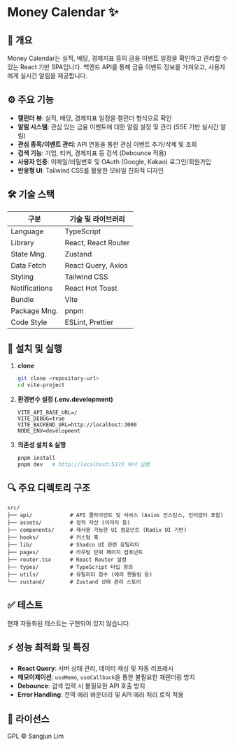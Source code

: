# Money Calendar ✨

## 📖 개요

Money Calendar는 실적, 배당, 경제지표 등의 금융 이벤트 일정을 확인하고 관리할 수 있는 React 기반 SPA입니다. 백엔드 API를 통해 금융 이벤트 정보를 가져오고, 사용자에게 실시간 알림을 제공합니다.

## ⚙️ 주요 기능

- **캘린더 뷰**: 실적, 배당, 경제지표 일정을 캘린더 형식으로 확인
- **알림 시스템**: 관심 있는 금융 이벤트에 대한 알림 설정 및 관리 (SSE 기반 실시간 알림)
- **관심 종목/이벤트 관리**: API 연동을 통한 관심 이벤트 추가/삭제 및 조회
- **검색 기능**: 기업, 티커, 경제지표 등 검색 (Debounce 적용)
- **사용자 인증**: 이메일/비밀번호 및 OAuth (Google, Kakao) 로그인/회원가입
- **반응형 UI**: Tailwind CSS를 활용한 모바일 친화적 디자인

## 🛠️ 기술 스택

| 구분          | 기술 및 라이브러리  |
| ------------- | ------------------- |
| Language      | TypeScript          |
| Library       | React, React Router |
| State Mng.    | Zustand             |
| Data Fetch    | React Query, Axios  |
| Styling       | Tailwind CSS        |
| Notifications | React Hot Toast     |
| Bundle        | Vite                |
| Package Mng.  | pnpm                |
| Code Style    | ESLint, Prettier    |

## 🚀 설치 및 실행

1. **clone**

   ```bash
   git clone <repository-url>
   cd vite-project
   ```

2. **환경변수 설정 (.env.development)**

   ```
   VITE_API_BASE_URL=/
   VITE_DEBUG=true
   VITE_BACKEND_URL=http://localhost:3000
   NODE_ENV=development
   ```

3. **의존성 설치 & 실행**
   ```bash
   pnpm install
   pnpm dev   # http://localhost:5173 에서 실행
   ```

## 🔍 주요 디렉토리 구조

```
src/
├── api/            # API 클라이언트 및 서비스 (Axios 인스턴스, 인터셉터 포함)
├── assets/         # 정적 자산 (이미지 등)
├── components/     # 재사용 가능한 UI 컴포넌트 (Radix UI 기반)
├── hooks/          # 커스텀 훅
├── lib/            # Shadcn UI 관련 유틸리티
├── pages/          # 라우팅 단위 페이지 컴포넌트
├── router.tsx      # React Router 설정
├── types/          # TypeScript 타입 정의
├── utils/          # 유틸리티 함수 (에러 핸들링 등)
└── zustand/        # Zustand 상태 관리 스토어
```

## ✅ 테스트

현재 자동화된 테스트는 구현되어 있지 않습니다.

## ⚡ 성능 최적화 및 특징

- **React Query**: 서버 상태 관리, 데이터 캐싱 및 자동 리프레시
- **메모이제이션**: `useMemo`, `useCallback`을 통한 불필요한 재렌더링 방지
- **Debounce**: 검색 입력 시 불필요한 API 호출 방지
- **Error Handling**: 전역 에러 바운더리 및 API 에러 처리 로직 적용

## 📄 라이선스

GPL © Sangjun Lim
